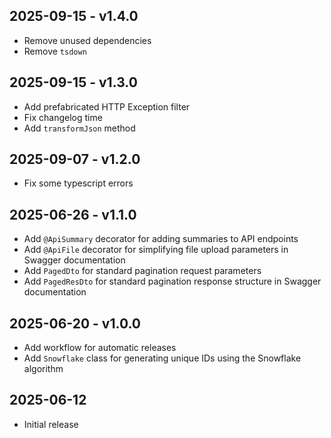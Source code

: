 ## 2025-09-15 - v1.4.0
- Remove unused dependencies
- Remove `tsdown`

## 2025-09-15 - v1.3.0
- Add prefabricated HTTP Exception filter
- Fix changelog time
- Add `transformJson` method

## 2025-09-07 - v1.2.0
- Fix some typescript errors

## 2025-06-26 - v1.1.0
- Add `@ApiSummary` decorator for adding summaries to API endpoints
- Add `@ApiFile` decorator for simplifying file upload parameters in Swagger documentation
- Add `PagedDto` for standard pagination request parameters
- Add `PagedResDto` for standard pagination response structure in Swagger documentation

## 2025-06-20 - v1.0.0
- Add workflow for automatic releases
- Add `Snowflake` class for generating unique IDs using the Snowflake algorithm

## 2025-06-12
- Initial release
